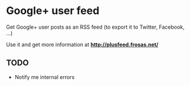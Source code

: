 # Google+ user feed

Get Google+ user posts as an RSS feed (to export it to Twitter, Facebook, ...)

Use it and get more information at **http://plusfeed.frosas.net/**

## TODO

- Notify me internal errors

